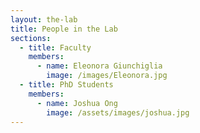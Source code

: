 ```yaml
---
layout: the-lab
title: People in the Lab
sections:
  - title: Faculty
    members:
      - name: Eleonora Giunchiglia
        image: /images/Eleonora.jpg
  - title: PhD Students
    members:
      - name: Joshua Ong
        image: /assets/images/joshua.jpg
---
```

